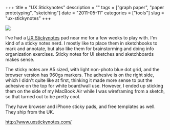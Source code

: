 +++
title = "UX Stickynotes"
description = ""
tags = ["graph paper", "paper prototyping", "sketching"]
date = "2011-05-11"
categories = ["tools"]
slug = "ux-stickynotes"
+++


<div class="tool-screenshot mb1"><a href="http://www.uxstickynotes.com/"><img id="bluga-thumbnail-2786" class="bluga-thumbnail custom" src="//konigi.com/media/bluga/
wt5230d0af1e9be_custom.jpg"/></a></div><p>I've had a <a href="http://www.uxstickynotes.com/">UX Stickynotes</a> pad near me for a few weeks to play with. I'm kind of a sticky notes nerd. I mostly like to place them in sketchbooks to mark and annotate, but also like them for brainstorming and doing info organization exercises. Sticky notes for UI sketches and sketchboards makes sense.</p>

<p>The sticky notes are A5 sized, with light non-photo blue dot grid, and the browser version has 960gs markers. The adhesive is on the right side, which I didn't quite like at first, thinking it made more sense to put the adhesive on the top for white board/wall use. However, I ended up sticking them on the side of my MacBook Air while I was wireframing from a sketch, so that turned out to be pretty cool.</p>

<p>They have browser and iPhone sticky pads, and free templates as well.  They ship from the UK.</p>

  
<p><a href="http://www.uxstickynotes.com/">http://www.uxstickynotes.com/</a></p>
      
